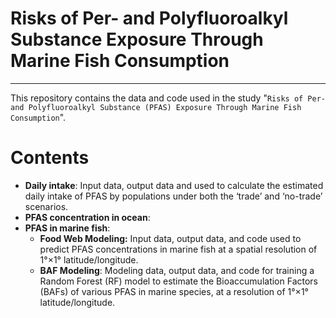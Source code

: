 # Risks of Per- and Polyfluoroalkyl Substance Exposure Through Marine Fish Consumption

---
This repository contains the data and code used in the study "`Risks of Per- and Polyfluoroalkyl Substance (PFAS) Exposure Through Marine Fish Consumption`".

# Contents
- **Daily intake**: Input data, output data and used to calculate the estimated daily intake of PFAS by populations under both the ‘trade’ and ‘no-trade’ scenarios.
- **PFAS concentration in ocean**: 
- **PFAS in marine fish**:
    - **Food Web Modeling:** Input data, output data, and code used to predict PFAS concentrations in marine fish at a spatial resolution of 1°×1° latitude/longitude.
    - **BAF Modeling**: Modeling data, output data, and code for training a Random Forest (RF) model to estimate the Bioaccumulation Factors (BAFs) of various PFAS in marine species, at a resolution of 1°×1° latitude/longitude.

